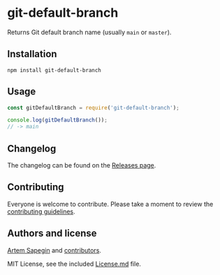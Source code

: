 # git-default-branch

Returns Git default branch name (usually `main` or `master`).

## Installation

```
npm install git-default-branch
```

## Usage

```js
const gitDefaultBranch = require('git-default-branch');

console.log(gitDefaultBranch());
// -> main
```

## Changelog

The changelog can be found on the [Releases page](https://github.com/sapegin/git-default-branch/releases).

## Contributing

Everyone is welcome to contribute. Please take a moment to review the [contributing guidelines](Contributing.md).

## Authors and license

[Artem Sapegin](https://sapegin.me) and [contributors](https://github.com/sapegin/git-default-branch/graphs/contributors).

MIT License, see the included [License.md](License.md) file.

